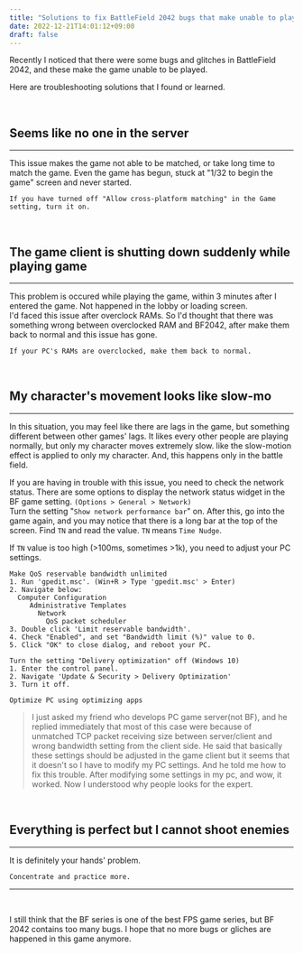 ```yaml
---
title: "Solutions to fix BattleField 2042 bugs that make unable to play"
date: 2022-12-21T14:01:12+09:00
draft: false
---
```


Recently I noticed that there were some bugs and glitches in BattleField 2042, and these make the game unable to be played.

Here are troubleshooting solutions that I found or learned.

&nbsp;
## Seems like no one in the server
---
This issue makes the game not able to be matched, or take long time to match the game. Even the game has begun, stuck at "1/32 to begin the game" screen and never started.
```
If you have turned off "Allow cross-platform matching" in the Game setting, turn it on.
```

&nbsp;
## The game client is shutting down suddenly while playing game
---
This problem is occured while playing the game, within 3 minutes after I entered the game. Not happened in the lobby or loading screen.  
I'd faced this issue after overclock RAMs. So I'd thought that there was something wrong between overclocked RAM and BF2042, after make them back to normal and this issue has gone.
```
If your PC's RAMs are overclocked, make them back to normal.
```

&nbsp;
## My character's movement looks like slow-mo
---
In this situation, you may feel like there are lags in the game, but something different between other games' lags. It likes every other people are playing normally, but only my character moves extremely slow. like the slow-motion effect is applied to only my character. And, this happens only in the battle field. 

If you are having in trouble with this issue, you need to check the network status. There are some options to display the network status widget in the BF game setting. `(Options > General > Network)`  
Turn the setting "`Show network performance bar`" on. After this, go into the game again, and you may notice that there is a long bar at the top of the screen. Find `TN` and read the value. `TN` means `Time Nudge`.  

 If `TN` value is too high (>100ms, sometimes >1k), you need to adjust your PC settings. 

```
Make QoS reservable bandwidth unlimited
1. Run 'gpedit.msc'. (Win+R > Type 'gpedit.msc' > Enter)
2. Navigate below:
  Computer Configuration
     Administrative Templates
       Network
         QoS packet scheduler
3. Double click 'Limit reservable bandwidth'.
4. Check "Enabled", and set "Bandwidth limit (%)" value to 0.
5. Click "OK" to close dialog, and reboot your PC.
```

```
Turn the setting "Delivery optimization" off (Windows 10)
1. Enter the control panel.
2. Navigate 'Update & Security > Delivery Optimization'
3. Turn it off.
```
```
Optimize PC using optimizing apps
```
> I just asked my friend who develops PC game server(not BF), and he replied immediately that most of this case were because of unmatched TCP packet receiving size between server/client and wrong bandwidth setting from the client side. He said that basically these settings should be adjusted in the game client but it seems that it doesn't so I have to modify my PC settings. And he told me how to fix this trouble. After modifying some settings in my pc, and wow, it worked. Now I understood why people looks for the expert.

&nbsp;
## Everything is perfect but I cannot shoot enemies
---
It is definitely your hands' problem. 
```
Concentrate and practice more.
```

---
&nbsp;

I still think that the BF series is one of the best FPS game series, but BF 2042 contains too many bugs. I hope that no more bugs or gliches are happened in this game anymore.